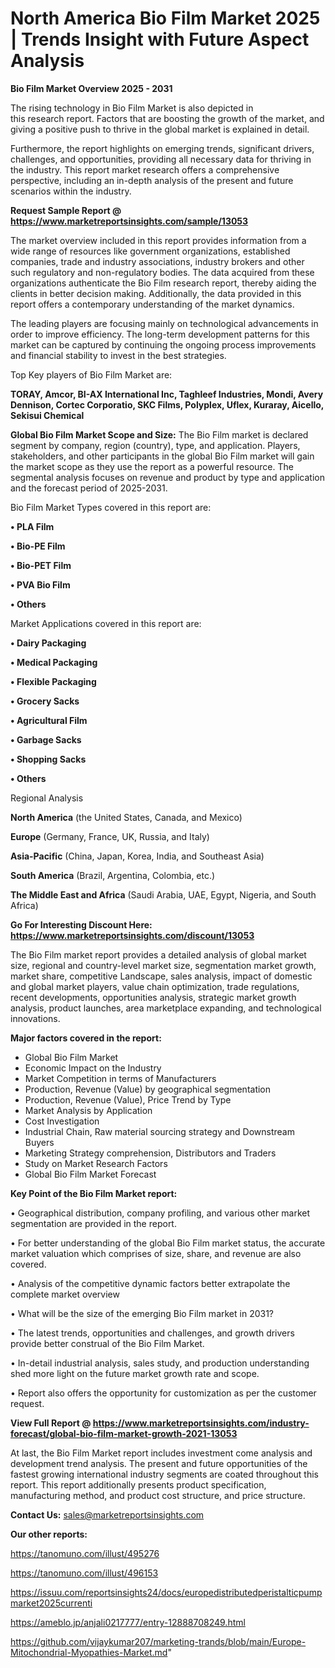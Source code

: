  # North America Bio Film Market 2025 | Trends Insight with Future Aspect Analysis

<Strong> Bio Film Market Overview 2025 - 2031</strong>

The rising technology in Bio Film Market is also depicted in this research report. Factors that are boosting the growth of the market, and giving a positive push to thrive in the global market is explained in detail.

Furthermore, the report highlights on emerging trends, significant drivers, challenges, and opportunities, providing all necessary data for thriving in the industry. This report market research offers a comprehensive perspective, including an in-depth analysis of the present and future scenarios within the industry.

<strong>Request Sample Report @ <a href=https://www.marketreportsinsights.com/sample/13053>https://www.marketreportsinsights.com/sample/13053</a></strong>

The market overview included in this report provides information from a wide range of resources like government organizations, established companies, trade and industry associations, industry brokers and other such regulatory and non-regulatory bodies. The data acquired from these organizations authenticate the Bio Film research report, thereby aiding the clients in better decision making. Additionally, the data provided in this report offers a contemporary understanding of the market dynamics.

The leading players are focusing mainly on technological advancements in order to improve efficiency. The long-term development patterns for this market can be captured by continuing the ongoing process improvements and financial stability to invest in the best strategies.

Top Key players of Bio Film Market are:

<strong>TORAY, Amcor, BI-AX International Inc, Taghleef Industries, Mondi, Avery Dennison, Cortec Corporatio, SKC Films, Polyplex, Uflex, Kuraray, Aicello, Sekisui Chemical</strong>

<strong><b>Global Bio Film Market Scope and Size:</b></strong>
The Bio Film market is declared segment by company, region (country), type, and application. Players, stakeholders, and other participants in the global Bio Film market will gain the market scope as they use the report as a powerful resource. The segmental analysis focuses on revenue and product by type and application and the forecast period of 2025-2031.

Bio Film Market Types covered in this report are:

<strong>• PLA Film

• Bio-PE Film

• Bio-PET Film

• PVA Bio Film

• Others</strong>

Market Applications covered in this report are:

<strong>• Dairy Packaging

• Medical Packaging

• Flexible Packaging

• Grocery Sacks

• Agricultural Film

• Garbage Sacks

• Shopping Sacks

• Others</strong> 

Regional Analysis

<strong>North America</strong> (the United States, Canada, and Mexico)

<strong>Europe</strong> (Germany, France, UK, Russia, and Italy)

<strong>Asia-Pacific</strong> (China, Japan, Korea, India, and Southeast Asia)

<strong>South America</strong> (Brazil, Argentina, Colombia, etc.)

<strong>The Middle East and Africa</strong> (Saudi Arabia, UAE, Egypt, Nigeria, and South Africa)

<strong>Go For Interesting Discount Here: <a href=https://www.marketreportsinsights.com/discount/13053>https://www.marketreportsinsights.com/discount/13053</a></strong>

The Bio Film market report provides a detailed analysis of global market size, regional and country-level market size, segmentation market growth, market share, competitive Landscape, sales analysis, impact of domestic and global market players, value chain optimization, trade regulations, recent developments, opportunities analysis, strategic market growth analysis, product launches, area marketplace expanding, and technological innovations.

<strong><b>Major factors covered in the report:</b></strong>
<ul>
  <li>Global Bio Film Market </li>
  <li>Economic Impact on the Industry</li>
  <li>Market Competition in terms of Manufacturers</li>
  <li>Production, Revenue (Value) by geographical segmentation</li>
  <li>Production, Revenue (Value), Price Trend by Type</li>
  <li>Market Analysis by Application</li>
  <li>Cost Investigation</li>
  <li>Industrial Chain, Raw material sourcing strategy and Downstream Buyers</li>
  <li>Marketing Strategy comprehension, Distributors and Traders</li>
  <li>Study on Market Research Factors</li>
  <li>Global Bio Film Market Forecast</li>
</ul>

<strong><b>Key Point of the Bio Film Market report:</b></strong>

• Geographical distribution, company profiling, and various other market segmentation are provided in the report.

• For better understanding of the global Bio Film market status, the accurate market valuation which comprises of size, share, and revenue are also covered.

• Analysis of the competitive dynamic factors better extrapolate the complete market overview

• What will be the size of the emerging Bio Film market in 2031?

• The latest trends, opportunities and challenges, and growth drivers provide better construal of the Bio Film Market.

• In-detail industrial analysis, sales study, and production understanding shed more light on the future market growth rate and scope.

• Report also offers the opportunity for customization as per the customer request.

<strong><b>View Full Report @ <a href=https://www.marketreportsinsights.com/industry-forecast/global-bio-film-market-growth-2021-13053>https://www.marketreportsinsights.com/industry-forecast/global-bio-film-market-growth-2021-13053</a></b></strong>


At last, the Bio Film Market report includes investment come analysis and development trend analysis. The present and future opportunities of the fastest growing international industry segments are coated throughout this report. This report additionally presents product specification, manufacturing method, and product cost structure, and price structure.

<strong>Contact Us:</strong>
sales@marketreportsinsights.com

<strong>Our other reports:</strong>

<a href=https://tanomuno.com/illust/495276>https://tanomuno.com/illust/495276</a>

<a href=https://tanomuno.com/illust/496153>https://tanomuno.com/illust/496153</a>

<a href=https://issuu.com/reportsinsights24/docs/europedistributedperistalticpumpmarket2025currenti>https://issuu.com/reportsinsights24/docs/europedistributedperistalticpumpmarket2025currenti</a>

<a href=https://ameblo.jp/anjali0217777/entry-12888708249.html>https://ameblo.jp/anjali0217777/entry-12888708249.html</a>

<a href=https://github.com/vijaykumar207/marketing-trands/blob/main/Europe-Mitochondrial-Myopathies-Market.md>https://github.com/vijaykumar207/marketing-trands/blob/main/Europe-Mitochondrial-Myopathies-Market.md</a>"
